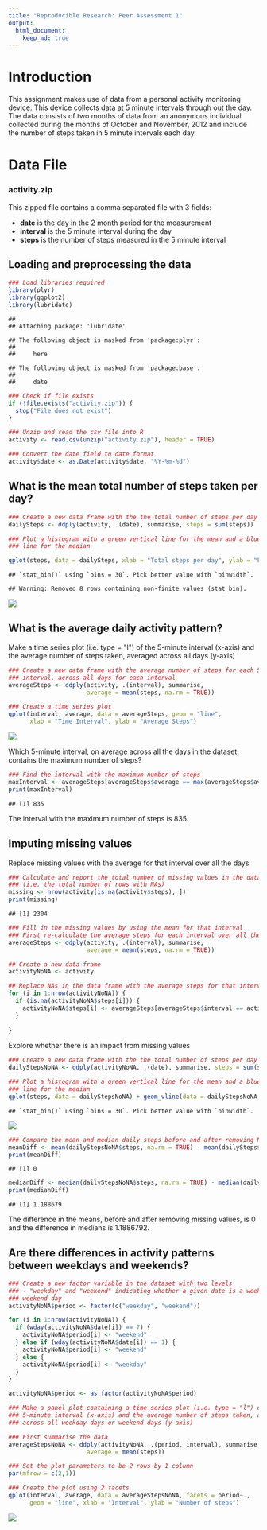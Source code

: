 ```yaml
---
title: "Reproducible Research: Peer Assessment 1"
output: 
  html_document:
    keep_md: true
---
```


# Introduction

This assignment makes use of data from a personal activity monitoring device. This device collects data at 5 minute intervals through out the day. The data consists of two months of data from an anonymous individual collected during the months of October and November, 2012 and include the number of steps taken in 5 minute intervals each day.  

# Data File

### activity.zip

This zipped file contains a comma separated file with 3 fields:  
- **date** is the day in the 2 month period for the measurement  
- **interval** is the 5 minute interval during the day  
- **steps** is the number of steps measured in the 5 minute interval  
  
## Loading and preprocessing the data
  

```r
### Load libraries required
library(plyr)
library(ggplot2)
library(lubridate)
```

```
## 
## Attaching package: 'lubridate'
```

```
## The following object is masked from 'package:plyr':
## 
##     here
```

```
## The following object is masked from 'package:base':
## 
##     date
```

```r
### Check if file exists
if (!file.exists("activity.zip")) {
  stop("File does not exist")
}

### Unzip and read the csv file into R
activity <- read.csv(unzip("activity.zip"), header = TRUE)

### Convert the date field to date format
activity$date <- as.Date(activity$date, "%Y-%m-%d")
```
  
## What is the mean total number of steps taken per day?
  

```r
### Create a new data frame with the the total number of steps per day
dailySteps <- ddply(activity, .(date), summarise, steps = sum(steps))

### Plot a histogram with a green vertical line for the mean and a blue vertical
### line for the median

qplot(steps, data = dailySteps, xlab = "Total steps per day", ylab = "Frequency")  + geom_vline(data = dailySteps, xintercept = mean(dailySteps$steps, na.rm = TRUE), col = "green") + geom_vline(data = dailySteps, xintercept = median(dailySteps$steps, na.rm = TRUE), col = "blue")
```

```
## `stat_bin()` using `bins = 30`. Pick better value with `binwidth`.
```

```
## Warning: Removed 8 rows containing non-finite values (stat_bin).
```

![](PA1_template_files/figure-html/unnamed-chunk-2-1.png)<!-- -->
  
## What is the average daily activity pattern?
  
Make a time series plot (i.e. type = "l") of the 5-minute interval (x-axis)
and the average number of steps taken, averaged across all days (y-axis)
  

```r
### Create a new data frame with the average number of steps for each 5-minute
### interval, across all days for each interval
averageSteps <- ddply(activity, .(interval), summarise, 
                      average = mean(steps, na.rm = TRUE))

### Create a time series plot
qplot(interval, average, data = averageSteps, geom = "line", 
      xlab = "Time Interval", ylab = "Average Steps")
```

![](PA1_template_files/figure-html/unnamed-chunk-3-1.png)<!-- -->
  
Which 5-minute interval, on average across all the days in the dataset, 
contains the maximum number of steps?
  

```r
### Find the interval with the maximum number of steps
maxInterval <- averageSteps[averageSteps$average == max(averageSteps$average), 1]
print(maxInterval)
```

```
## [1] 835
```
  
The interval with the maximum number of steps is 835.
  
## Imputing missing values
  
Replace missing values with the average for that interval over all the days
  

```r
### Calculate and report the total number of missing values in the dataset
### (i.e. the total number of rows with NAs)
missing <- nrow(activity[is.na(activity$steps), ])
print(missing)
```

```
## [1] 2304
```

```r
### Fill in the missing values by using the mean for that interval
### First re-calculate the average steps for each interval over all the days
averageSteps <- ddply(activity, .(interval), summarise, 
                      average = mean(steps, na.rm = TRUE))

## Create a new data frame
activityNoNA <- activity

## Replace NAs in the data frame with the average steps for that interval
for (i in 1:nrow(activityNoNA)) {
  if (is.na(activityNoNA$steps[i])) {
    activityNoNA$steps[i] <- averageSteps[averageSteps$interval == activityNoNA$interval[i], 2]
  }
  
}
```
  
Explore whether there is an impact from missing values
  

```r
### Create a new data frame with the the total number of steps per day
dailyStepsNoNA <- ddply(activityNoNA, .(date), summarise, steps = sum(steps))

### Plot a histogram with a green vertical line for the mean and a blue vertical
### line for the median
qplot(steps, data = dailyStepsNoNA) + geom_vline(data = dailyStepsNoNA, xintercept = mean(dailyStepsNoNA$steps, na.rm = TRUE), col = "green") + geom_vline(data = dailyStepsNoNA, xintercept = median(dailyStepsNoNA$steps, na.rm = TRUE), col = "blue")
```

```
## `stat_bin()` using `bins = 30`. Pick better value with `binwidth`.
```

![](PA1_template_files/figure-html/unnamed-chunk-5-1.png)<!-- -->

```r
### Compare the mean and median daily steps before and after removing NAs
meanDiff <- mean(dailyStepsNoNA$steps, na.rm = TRUE) - mean(dailySteps$steps, na.rm = TRUE)
print(meanDiff)
```

```
## [1] 0
```

```r
medianDiff <- median(dailyStepsNoNA$steps, na.rm = TRUE) - median(dailySteps$steps, na.rm = TRUE)
print(medianDiff)
```

```
## [1] 1.188679
```
  
The difference in the means, before and after removing missing values, is 0 and the difference in medians is 1.1886792.

## Are there differences in activity patterns between weekdays and weekends?
  

```r
### Create a new factor variable in the dataset with two levels
### - "weekday" and "weekend" indicating whether a given date is a weekday or
### weekend day
activityNoNA$period <- factor(c("weekday", "weekend"))

for (i in 1:nrow(activityNoNA)) {
  if (wday(activityNoNA$date[i]) == 7) {
    activityNoNA$period[i] <- "weekend"
  } else if (wday(activityNoNA$date[i]) == 1) {
    activityNoNA$period[i] <- "weekend"
  } else {
    activityNoNA$period[i] <- "weekday"
  }
}

activityNoNA$period <- as.factor(activityNoNA$period)

### Make a panel plot containing a time series plot (i.e. type = "l") of the 
### 5-minute interval (x-axis) and the average number of steps taken, averaged 
### across all weekday days or weekend days (y-axis)

### First summarise the data
averageStepsNoNA <- ddply(activityNoNA, .(period, interval), summarise, 
                      average = mean(steps))

### Set the plot parameters to be 2 rows by 1 column
par(mfrow = c(2,1))

### Create the plot using 2 facets
qplot(interval, average, data = averageStepsNoNA, facets = period~., 
      geom = "line", xlab = "Interval", ylab = "Number of steps")
```

![](PA1_template_files/figure-html/unnamed-chunk-6-1.png)<!-- -->

